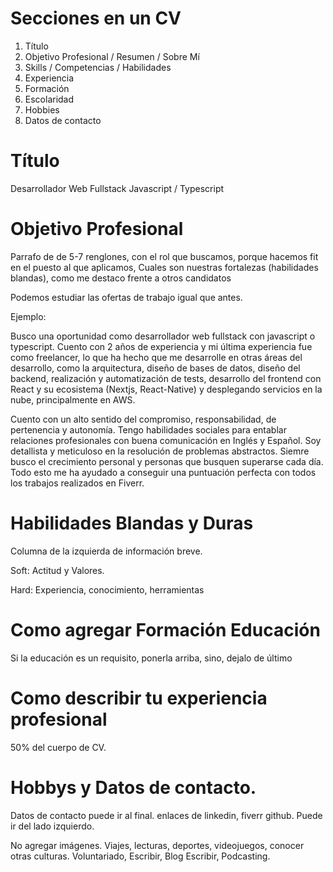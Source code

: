 # Secciones en un CV

1. Título
2. Objetivo Profesional / Resumen / Sobre Mí
3. Skills / Competencias / Habilidades
4. Experiencia
5. Formación
6. Escolaridad
7. Hobbies
8. Datos de contacto

# Título

Desarrollador Web Fullstack Javascript / Typescript 

# Objetivo Profesional

Parrafo de de 5-7 renglones, con el rol que buscamos, porque hacemos fit en el puesto al que aplicamos, Cuales son nuestras fortalezas (habilidades blandas), como me destaco frente a otros candidatos

Podemos estudiar las ofertas de trabajo igual que antes.

Ejemplo:

Busco una oportunidad como desarrollador web fullstack con javascript o typescript. Cuento con 2 años de experiencia y mi última experiencia fue como freelancer, lo que ha hecho que me desarrolle en otras áreas del desarrollo, como la arquitectura, diseño de bases de datos, diseño del backend, realización y automatización de tests, desarrollo del frontend con React y su ecosistema (Nextjs, React-Native) y desplegando servicios en la nube, principalmente en AWS.

Cuento con un alto sentido del compromiso, responsabilidad, de pertenencia y autonomía. Tengo habilidades sociales para entablar relaciones profesionales con buena comunicación en Inglés y Español. Soy detallista y meticuloso en la resolución de problemas abstractos. Siemre busco el crecimiento personal y personas que busquen superarse cada día. Todo esto me ha ayudado a conseguir una puntuación perfecta con todos los trabajos realizados en Fiverr.

# Habilidades Blandas y Duras

Columna de la izquierda de información breve.

Soft: Actitud y Valores.

Hard: Experiencia, conocimiento, herramientas

# Como agregar Formación Educación

Si la educación es un requisito, ponerla arriba, sino, dejalo de último

# Como describir tu experiencia profesional

50% del cuerpo de CV.

# Hobbys y Datos de contacto.

Datos de contacto puede ir al final. enlaces de linkedin, fiverr github. Puede ir del lado izquierdo.

No agregar imágenes. Viajes, lecturas, deportes, videojuegos, conocer otras culturas. Voluntariado, Escribir, Blog Escribir, Podcasting.
